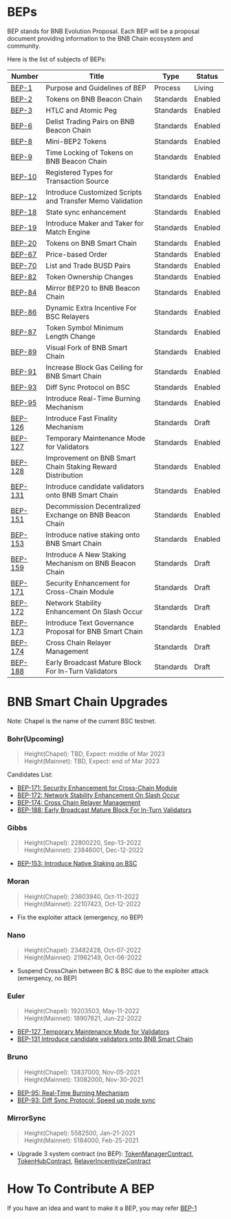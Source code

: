 # BEPs

BEP stands for BNB Evolution Proposal. Each BEP will be a proposal document providing information to the BNB Chain ecosystem and community.


Here is the list of subjects of BEPs:

| Number               | Title                                                      | Type      | Status  |
| -------------------- | ---------------------------------------------------------- | --------- | ------- |
| [BEP-1](BEP1.md)     | Purpose and Guidelines of BEP                              | Process   | Living  |
| [BEP-2](BEP2.md)     | Tokens on BNB Beacon Chain                                 | Standards | Enabled |
| [BEP-3](BEP3.md)     | HTLC and Atomic Peg                                        | Standards | Enabled |
| [BEP-6](BEP6.md)     | Delist Trading Pairs on BNB Beacon Chain                   | Standards | Enabled |
| [BEP-8](BEP8.md)     | Mini-BEP2 Tokens                                           | Standards | Enabled |
| [BEP-9](BEP9.md)     | Time Locking of Tokens on BNB Beacon Chain                 | Standards | Enabled |
| [BEP-10](BEP10.md)   | Registered Types for Transaction Source                    | Standards | Enabled |
| [BEP-12](BEP12.md)   | Introduce Customized Scripts and Transfer Memo Validation  | Standards | Enabled |
| [BEP-18](BEP18.md)   | State sync enhancement                                     | Standards | Enabled |
| [BEP-19](BEP19.md)   | Introduce Maker and Taker for Match Engine                 | Standards | Enabled |
| [BEP-20](BEP20.md)   | Tokens on BNB Smart Chain                                  | Standards | Enabled |
| [BEP-67](BEP67.md)   | Price-based Order                                          | Standards | Enabled |
| [BEP-70](BEP70.md)   | List and Trade BUSD Pairs                                  | Standards | Enabled |
| [BEP-82](BEP82.md)   | Token Ownership Changes                                    | Standards | Enabled |
| [BEP-84](BEP84.md)   | Mirror BEP20 to BNB Beacon Chain                           | Standards | Enabled |
| [BEP-86](BEP86.md)   | Dynamic Extra Incentive For BSC Relayers                   | Standards | Enabled |
| [BEP-87](BEP87.md)   | Token Symbol Minimum Length Change                         | Standards | Enabled |
| [BEP-89](BEP89.md)   | Visual Fork of BNB Smart Chain                             | Standards | Enabled |
| [BEP-91](BEP91.md)   | Increase Block Gas Ceiling for BNB Smart Chain             | Standards | Enabled |
| [BEP-93](BEP93.md)   | Diff Sync Protocol on BSC                                  | Standards | Enabled |
| [BEP-95](BEP95.md)   | Introduce Real-Time Burning Mechanism                      | Standards | Enabled |
| [BEP-126](BEP126.md) | Introduce Fast Finality Mechanism                          | Standards | Draft   |
| [BEP-127](BEP127.md) | Temporary Maintenance Mode for Validators                  | Standards | Enabled |
| [BEP-128](BEP128.md) | Improvement on BNB Smart Chain Staking Reward Distribution | Standards | Enabled |
| [BEP-131](BEP131.md) | Introduce candidate validators onto BNB Smart Chain        | Standards | Enabled |
| [BEP-151](BEP151.md) | Decommission Decentralized Exchange on BNB Beacon Chain    | Standards | Enabled |
| [BEP-153](BEP153.md) | Introduce native staking onto BNB Smart Chain              | Standards | Enabled |
| [BEP-159](BEP159.md) | Introduce A New Staking Mechanism on BNB Beacon Chain      | Standards | Draft   |
| [BEP-171](BEP171.md) | Security Enhancement for Cross-Chain Module                | Standards | Draft   |
| [BEP-172](BEP172.md) | Network Stability Enhancement On Slash Occur               | Standards | Draft   |
| [BEP-173](BEP173.md) | Introduce Text Governance Proposal for BNB Smart Chain     | Standards | Enabled |
| [BEP-174](BEP174.md) | Cross Chain Relayer Management                             | Standards | Draft   |
| [BEP-188](BEP188.md) | Early Broadcast Mature Block For In-Turn Validators        | Standards | Draft   |

# BNB Smart Chain Upgrades
Note: Chapel is the name of the current BSC testnet.

### Bohr(Upcoming)
> Height(Chapel): TBD, Expect: middle of Mar 2023<br />
> Height(Mainnet): TBD, Expect: end of Mar 2023

Candidates List:
- [BEP-171: Security Enhancement for Cross-Chain Module](BEP171.md)
- [BEP-172: Network Stability Enhancement On Slash Occur](BEP172.md)
- [BEP-174: Cross Chain Relayer Management](BEP174.md)
- [BEP-188: Early Broadcast Mature Block For In-Turn Validators](BEP188.md)

### Gibbs
> Height(Chapel): 22800220, Sep-13-2022<br />
> Height(Mainnet): 23846001, Dec-12-2022
- [BEP-153: Introduce Native Staking on BSC](BEP153.md)

### Moran
> Height(Chapel): 23603940, Oct-11-2022<br />
> Height(Mainnet): 22107423, Oct-12-2022
- Fix the exploiter attack (emergency, no BEP)

### Nano
> Height(Chapel): 23482428, Oct-07-2022<br />
> Height(Mainnet): 21962149, Oct-06-2022
- Suspend CrossChain between BC & BSC due to the exploiter attack (emergency, no BEP)

### Euler
> Height(Chapel): 19203503, May-11-2022<br />
> Height(Mainnet): 18907621, Jun-22-2022
- [BEP-127 Temporary Maintenance Mode for Validators](127.md)
- [BEP-131 Introduce candidate validators onto BNB Smart Chain](131.md)

### Bruno
> Height(Chapel): 13837000, Nov-05-2021<br />
> Height(Mainnet): 13082000, Nov-30-2021
- [BEP-95: Real-Time Burning Mechanism ](95.md)
- [BEP-93: Diff Sync Protocol: Speed up node sync](93.md)

### MirrorSync
> Height(Chapel): 5582500, Jan-21-2021<br />
> Height(Mainnet): 5184000, Feb-25-2021
- Upgrade 3 system contract (no BEP):
  [TokenManagerContract](https://bscscan.com/address/0x0000000000000000000000000000000000001008), [TokenHubContract](https://bscscan.com/address/0x0000000000000000000000000000000000001004), [RelayerIncentivizeContract](https://bscscan.com/address/0x0000000000000000000000000000000000001005)


# How To Contribute A BEP
If you have an idea and want to make it a BEP, you may refer [BEP-1](BEP1.md)
